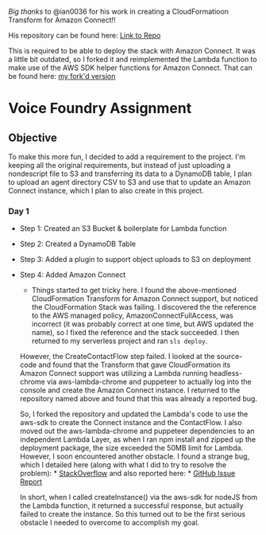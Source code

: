 *Big thanks* to @ian0036 for his work in creating a CloudFormatioon Transform for Amazon Connect!!

His repository can be found here: [Link to Repo](https://github.com/iann0036/amazon-connect-cfn)

This is required to be able to deploy the stack with Amazon Connect. It was a little bit outdated, so I forked it and reimplemented the Lambda function to make use of the AWS SDK helper functions for Amazon Connect. That can be found here: [my fork'd version](https://github.com/Caoimhin89/amazon-connect-cfn.git)


# Voice Foundry Assignment

## Objective
To make this more fun, I decided to add a requirement to the project. I'm keeping all the original requirements, but instead of just uploading a nondescript file to S3 and transferring its data to a DynamoDB table, I plan to upload an agent directory CSV to S3 and use that to update an Amazon Connect instance, which I plan to also create in this project.

### Day 1
* Step 1: Created an S3 Bucket & boilerplate for Lambda function
* Step 2: Created a DynamoDB Table
* Step 3: Added a plugin to support object uploads to S3 on deployment
* Step 4: Added Amazon Connect
    * Things started to get tricky here. I found the above-mentioned CloudFormation Transform for Amazon Connect support, but noticed the CloudFormation Stack was failing. I discovered the the reference to the AWS managed policy, AmazonConnectFullAccess, was incorrect (it was probably correct at one time, but AWS updated the name), so I fixed the reference and the stack succeeded. I then returned to my serverless project and ran `sls deploy`. 
    
    However, the CreateContactFlow step failed.
    I looked at the source-code and found that the Transform that gave CloudFormation its Amazon Connect support was utilizing a Lambda running headless-chrome via aws-lambda-chrome and puppeteer to actually log into the console and create the Amazon Connect instance. I returned to the repository named above and found that this was already a reported bug. 
    
    So, I forked the repository and updated the Lambda's code to use the aws-sdk to create the Connect instance and the ContactFlow. I also moved out the aws-lambda-chrome and puppeteer dependencies to an independent Lambda Layer, as when I ran npm install and zipped up the deployment package, the size exceeded the 50MB limit for Lambda. However, I soon encountered another obstacle.
    I found a strange bug, which I detailed here (along with what I did to try to resolve the problem): 
        * [StackOverflow](https://stackoverflow.com/questions/65057634/amazon-connect-in-creation-failed-status-after-successful-call-to-createinsta)
    and also reported here:
        * [GitHub Issue Report](https://github.com/aws/aws-sdk-js/issues/3557)
    
    In short, when I called createInstance() via the aws-sdk for nodeJS from the Lambda function, it returned a successful response, but actually failed to create the instance. So this turned out to be the first serious obstacle I needed to overcome to accomplish my goal.